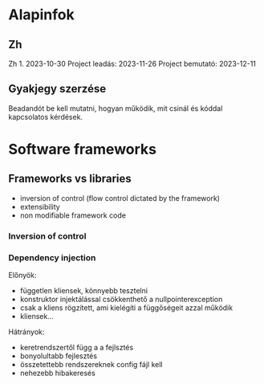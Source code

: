 # Alapinfok
## Zh
Zh 1. 2023-10-30
Project leadás: 2023-11-26
Project bemutató: 2023-12-11
## Gyakjegy szerzése
Beadandót be kell mutatni, hogyan működik, mit csinál és kóddal kapcsolatos kérdések. 

# Software frameworks
## Frameworks vs libraries
- inversion of control (flow control dictated by the framework)
- extensibility
- non modifiable framework code

### Inversion of control

### Dependency injection 

Előnyök:
- független kliensek, könnyebb tesztelni 
- konstruktor injektálással csökkenthető a nullpointerexception
- csak a kliens rögzített, ami kielégíti a függőségeit azzal működik
- kliensek...

Hátrányok:
- keretrendszertől függ a a fejlsztés
- bonyolultabb fejlesztés 
- összetettebb rendszereknek config fájl kell
- nehezebb hibakeresés

